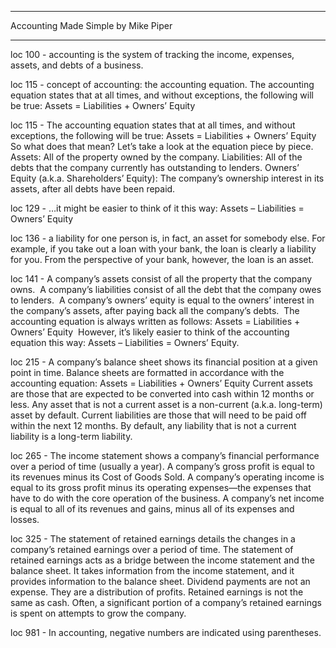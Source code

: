 ______________________________

  Accounting Made Simple
  by Mike Piper
______________________________

 loc 100 - accounting is the system of tracking the income, expenses, assets, and debts of a business.

 loc 115 - concept of accounting: the accounting equation. The accounting equation states that at all times, and without exceptions, the following will be true: Assets = Liabilities + Owners’ Equity

 loc 115 - The accounting equation states that at all times, and without exceptions, the following will be true: Assets = Liabilities + Owners’ Equity So what does that mean? Let’s take a look at the equation piece by piece. Assets: All of the property owned by the company. Liabilities: All of the debts that the company currently has outstanding to lenders. Owners’ Equity (a.k.a. Shareholders’ Equity): The company’s ownership interest in its assets, after all debts have been repaid.

 loc 129 - …it might be easier to think of it this way: Assets – Liabilities = Owners’ Equity

 loc 136 - a liability for one person is, in fact, an asset for somebody else. For example, if you take out a loan with your bank, the loan is clearly a liability for you. From the perspective of your bank, however, the loan is an asset.

 loc 141 - A company’s assets consist of all the property that the company owns.  A company’s liabilities consist of all the debt that the company owes to lenders.  A company’s owners’ equity is equal to the owners’ interest in the company’s assets, after paying back all the company’s debts.  The accounting equation is always written as follows: Assets = Liabilities + Owners’ Equity  However, it’s likely easier to think of the accounting equation this way: Assets – Liabilities = Owners’ Equity.

 loc 215 - A company’s balance sheet shows its financial position at a given point in time. Balance sheets are formatted in accordance with the accounting equation: Assets = Liabilities + Owners’ Equity Current assets are those that are expected to be converted into cash within 12 months or less. Any asset that is not a current asset is a non-current (a.k.a. long-term) asset by default. Current liabilities are those that will need to be paid off within the next 12 months. By default, any liability that is not a current liability is a long-term liability.

 loc 265 - The income statement shows a company’s financial performance over a period of time (usually a year). A company’s gross profit is equal to its revenues minus its Cost of Goods Sold. A company’s operating income is equal to its gross profit minus its operating expenses—the expenses that have to do with the core operation of the business. A company’s net income is equal to all of its revenues and gains, minus all of its expenses and losses.

 loc 325 - The statement of retained earnings details the changes in a company’s retained earnings over a period of time. The statement of retained earnings acts as a bridge between the income statement and the balance sheet. It takes information from the income statement, and it provides information to the balance sheet. Dividend payments are not an expense. They are a distribution of profits. Retained earnings is not the same as cash. Often, a significant portion of a company’s retained earnings is spent on attempts to grow the company.

 loc 981 - In accounting, negative numbers are indicated using parentheses.

